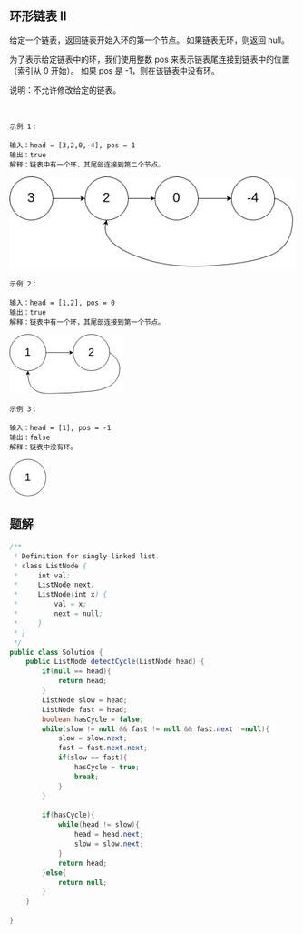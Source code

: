 
## 环形链表 II

给定一个链表，返回链表开始入环的第一个节点。 如果链表无环，则返回 null。

为了表示给定链表中的环，我们使用整数 pos 来表示链表尾连接到链表中的位置（索引从 0 开始）。 如果 pos 是 -1，则在该链表中没有环。

说明：不允许修改给定的链表。

 
```
示例 1：

输入：head = [3,2,0,-4], pos = 1
输出：true
解释：链表中有一个环，其尾部连接到第二个节点。
```

![](images/141-1.png)

```
示例 2：

输入：head = [1,2], pos = 0
输出：true
解释：链表中有一个环，其尾部连接到第一个节点。
```

![](images/141-2.png)

```
示例 3：

输入：head = [1], pos = -1
输出：false
解释：链表中没有环。
```

![](images/141-3.png)

## 题解

```java
/**
 * Definition for singly-linked list.
 * class ListNode {
 *     int val;
 *     ListNode next;
 *     ListNode(int x) {
 *         val = x;
 *         next = null;
 *     }
 * }
 */
public class Solution {
    public ListNode detectCycle(ListNode head) {
        if(null == head){
            return head;
        }
        ListNode slow = head;
        ListNode fast = head;
        boolean hasCycle = false;
        while(slow != null && fast != null && fast.next !=null){
            slow = slow.next;
            fast = fast.next.next;
            if(slow == fast){
                hasCycle = true;
                break;
            }
        }

        if(hasCycle){
            while(head != slow){
                head = head.next;
                slow = slow.next;
            }
            return head;
        }else{
            return null;
        }
    }

}

```
